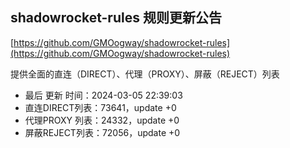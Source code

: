 ## shadowrocket-rules 规则更新公告

[https://github.com/GMOogway/shadowrocket-rules](https://github.com/GMOogway/shadowrocket-rules)

提供全面的直连（DIRECT）、代理（PROXY）、屏蔽（REJECT）列表
- 最后 更新 时间：2024-03-05 22:39:03
- 直连DIRECT列表：73641，update +0
- 代理PROXY 列表：24332，update +0
- 屏蔽REJECT列表：72056，update +0